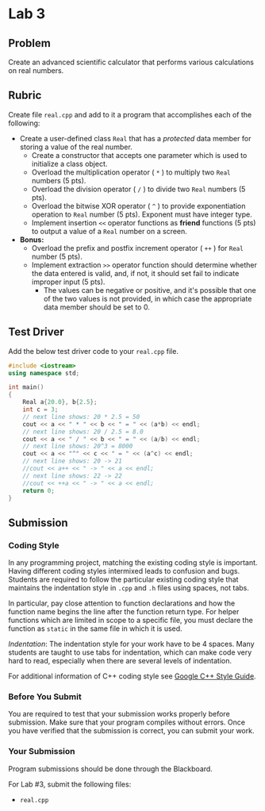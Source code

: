 # Lab 3

## Problem

Create an advanced scientific calculator that performs various calculations on real numbers.

## Rubric

Create file `real.cpp` and add to it a program that accomplishes each of the following:

- Create a user-defined class `Real` that has a *protected* data member for storing a value of the real number.
    - Create a constructor that accepts one parameter which is used to initialize a class object.
    - Overload the multiplication operator ( `*` ) to multiply two `Real` numbers (5 pts).
    - Overload the division operator ( `/` ) to divide two `Real` numbers (5 pts).
    - Overload the bitwise XOR operator ( `^` ) to provide exponentiation operation to `Real` number (5 pts). Exponent must have integer type.
    - Implement insertion `<<` operator functions as **friend** functions (5 pts) to output a value of a `Real` number on a screen.
- **Bonus:**
    - Overload the prefix and postfix increment operator ( `++` ) for `Real` number (5 pts).
    - Implement extraction `>>` operator function should determine whether the data entered is valid, and, if not, it should set fail to indicate improper input  (5 pts).
        - The values can be negative or positive, and it's possible that one of the two values is not provided, in which case the appropriate data member should be set to 0.


## Test Driver

Add the below test driver code to your `real.cpp` file.

```c++
#include <iostream>
using namespace std;

int main()
{
    Real a{20.0}, b{2.5};
    int c = 3;
    // next line shows: 20 * 2.5 = 50
    cout << a << " * " << b << " = " << (a*b) << endl;
    // next line shows: 20 / 2.5 = 8.0
    cout << a << " / " << b << " = " << (a/b) << endl;
    // next line shows: 20^3 = 8000
    cout << a << "^" << c << " = " << (a^c) << endl;
    // next line shows: 20 -> 21
    //cout << a++ << " -> " << a << endl;
    // next line shows: 22 -> 22
    //cout << ++a << " -> " << a << endl;
    return 0;
}
```

## Submission

### Coding Style

In any programming project, matching the existing coding style is important. Having different coding styles intermixed leads to confusion and bugs. Students are required to follow the particular existing coding style that maintains the indentation style in `.cpp` and `.h` files using spaces, not tabs.

In particular, pay close attention to function declarations and how the function name begins the line after the function return type. For helper functions which are limited in scope to a specific file, you must declare the function as `static` in the same file in which it is used.

*Indentation*: The indentation style for your work have to be 4 spaces. Many students are taught to use tabs for indentation, which can make code very hard to read, especially when there are several levels of indentation.

For additional information of C++ coding style see [Google C++ Style Guide](https://google.github.io/styleguide/cppguide.html).

### Before You Submit

You are required to test that your submission works properly before submission. Make sure that your program compiles without errors. Once you have verified that the submission is correct, you can submit your work.


### Your Submission

Program submissions should be done through the Blackboard.

For Lab #3, submit the following files:

- `real.cpp`
